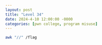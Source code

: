 ```yaml
---
layout: post
title: "Level 34"
date: 2024-4-10 12:00:00 -0000
categories: [pwn college, program misuse]
---
```


```bash
awk "//" /flag
```